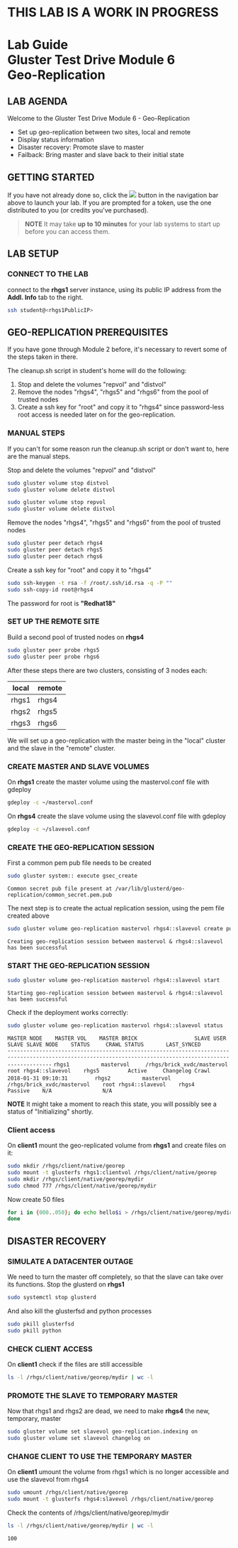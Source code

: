 # **THIS LAB IS A WORK IN PROGRESS**
# Lab Guide <br/> Gluster Test Drive Module 6 <br/> Geo-Replication

## LAB AGENDA

Welcome to the Gluster Test Drive Module 6 - Geo-Replication

- Set up geo-replication between two sites, local and remote
- Display status information
- Disaster recovery: Promote slave to master
- Failback: Bring master and slave back to their initial state

## GETTING STARTED

If you have not already done so, click the <img src="http://us-west-2-aws-training.s3.amazonaws.com/awsu-spl/spl02-working-ebs/media/image005.png"> button in the navigation bar above to launch your lab. If you are prompted for a token, use the one distributed to you (or credits you've purchased).

> **NOTE** It may take **up to 10 minutes** for your lab systems to start up before you can access them.

## LAB SETUP

### CONNECT TO THE LAB

connect to the **rhgs1** server instance, using its public IP address from the **Addl. Info** tab to the right. 
```bash
ssh student@<rhgs1PublicIP>
```

## GEO-REPLICATION PREREQUISITES

If you have gone through Module 2 before, it's necessary to revert some of the steps taken in there. 

The cleanup.sh script in student's home will do the following:

1. Stop and delete the volumes "repvol" and "distvol"
2. Remove the nodes "rhgs4", "rhgs5" and "rhgs6" from the pool of trusted nodes
3. Create a ssh key for "root" and copy it to "rhgs4" since password-less root access is needed later on for the geo-replication.

### MANUAL STEPS

If you can't for some reason run the cleanup.sh script or don't want to, here are the manual steps.


Stop and delete the volumes "repvol" and "distvol"
```bash
sudo gluster volume stop distvol
sudo gluster volume delete distvol
```

```bash
sudo gluster volume stop repvol
sudo gluster volume delete distvol
```

Remove the nodes "rhgs4", "rhgs5" and "rhgs6" from the pool of trusted nodes

```bash
sudo gluster peer detach rhgs4
sudo gluster peer detach rhgs5
sudo gluster peer detach rhgs6
```

 Create a ssh key for "root" and copy it to "rhgs4"
```bash
sudo ssh-keygen -t rsa -f /root/.ssh/id.rsa -q -P ""
sudo ssh-copy-id root@rhgs4
```

The password for root is **"Redhat18"**


### SET UP THE REMOTE SITE

Build a second pool of trusted nodes on **rhgs4**
```bash
sudo gluster peer probe rhgs5
sudo gluster peer probe rhgs6
```

After these steps there are two clusters, consisting of 3 nodes each:

|local         | remote     |
|--------------|------------|
|rhgs1         | rhgs4      |
|rhgs2         | rhgs5      |
|rhgs3         | rhgs6      |


We will set up a geo-replication with the master being in the "local" cluster and the slave in the "remote" cluster.


### CREATE MASTER AND SLAVE VOLUMES

On **rhgs1** create the master volume using the mastervol.conf file with
gdeploy
```bash
gdeploy -c ~/mastervol.conf
```
  

On **rhgs4** create the slave volume using the slavevol.conf file with gdeploy
```bash
gdeploy -c ~/slavevol.conf
```


### CREATE THE GEO-REPLICATION SESSION

First a common pem pub file needs to be created

```bash
sudo gluster system:: execute gsec_create
```
``Common secret pub file present at /var/lib/glusterd/geo-replication/common_secret.pem.pub``

The next step is to create the actual replication session, using the pem file created above
  


```bash
sudo gluster volume geo-replication mastervol rhgs4::slavevol create push-pem
```
``Creating geo-replication session between mastervol & rhgs4::slavevol has been successful`` 


### START THE GEO-REPLICATION SESSION

```bash
sudo gluster volume geo-replication mastervol rhgs4::slavevol start
```
``Starting geo-replication session between mastervol & rhgs4::slavevol has been successful ``

Check if the deployment works correctly:

```bash
sudo gluster volume geo-replication mastervol rhgs4::slavevol status
```

``MASTER NODE    MASTER VOL    MASTER BRICK                  SLAVE USER    SLAVE SLAVE NODE    STATUS     CRAWL STATUS       LAST_SYNCED                    ``
``----------------------------------------------------------------------------------------------------------------------------------------------------------``
``rhgs1          mastervol     /rhgs/brick_xvdc/mastervol    root rhgs4::slavevol    rhgs5         Active     Changelog Crawl    2018-01-31 09:10:31        ``
``rhgs2          mastervol     /rhgs/brick_xvdc/mastervol    root rhgs4::slavevol    rhgs4         Passive    N/A                N/A                        ``

**NOTE** It might take a moment to reach this state, you will possibly see a status of "Initializing" shortly. 

### Client access

On **client1** mount the geo-replicated volume from **rhgs1** and create files on it:

```bash
sudo mkdir /rhgs/client/native/georep
sudo mount -t glusterfs rhgs1:clientvol /rhgs/client/native/georep
sudo mkdir /rhgs/client/native/georep/mydir
sudo chmod 777 /rhgs/client/native/georep/mydir
```

Now create 50 files
```bash
for i in {000..050}; do echo hello$i > /rhgs/client/native/georep/mydir/file$i;
done
```


## DISASTER RECOVERY

### SIMULATE A DATACENTER OUTAGE

We need to turn the master off completely, so that the slave can take over its
functions. Stop the glusterd on **rhgs1**
```bash
sudo systemctl stop glusterd
```

And also kill the glusterfsd and python processes
```bash
sudo pkill glusterfsd
sudo pkill python
```

### CHECK CLIENT ACCESS

On **client1** check if the files are still accessible
```bash
ls -l /rhgs/client/native/georep/mydir | wc -l
```

### PROMOTE THE SLAVE TO TEMPORARY MASTER

Now that rhgs1 and rhgs2 are dead, we need to make **rhgs4** the new, temporary,
master

```bash
sudo gluster volume set slavevol geo-replication.indexing on
sudo gluster volume set slavevol changelog on
```

### CHANGE CLIENT TO USE THE TEMPORARY MASTER

On **client1** umount the volume from rhgs1 which is no longer accessible and use the slavevol from rhgs4

```bash
sudo umount /rhgs/client/native/georep
sudo mount -t glusterfs rhgs4:slavevol /rhgs/client/native/georep
```

Check the contents of /rhgs/client/native/georep/mydir
```bash
ls -l /rhgs/client/native/georep/mydir | wc -l
```
``100``


